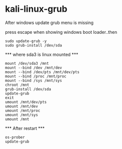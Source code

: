 # kali-linux-grub
After windows update grub menu is missing

press escape when showing windows boot loader..then

```
sudo update-grub -y
sudo grub-install /dev/sda
```

*** where sda3 is linux mounted  ***
```
mount /dev/sda3 /mnt
mount --bind /dev /mnt/dev
mount --bind /dev/pts /mnt/dev/pts
mount --bind /proc /mnt/proc
mount --bind /sys /mnt/sys
chroot /mnt
grub-install /dev/sda
update-grub
exit
umount /mnt/dev/pts
umount /mnt/dev
umount /mnt/proc
umount /mnt/sys
umount /mnt
```
*** After restart ***
```
os-prober
update-grub
